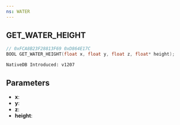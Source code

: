 ```yaml
---
ns: WATER
---
```

## GET_WATER_HEIGHT

```c
// 0xFCA8B23F28813F69 0xD864E17C
BOOL GET_WATER_HEIGHT(float x, float y, float z, float* height);
```

```
NativeDB Introduced: v1207
```

## Parameters
* **x**:
* **y**:
* **z**:
* **height**:
